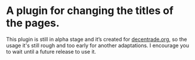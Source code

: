 # A plugin for changing the titles of the pages.

This plugin is still in alpha stage and it’s created for [decentrade.org](https://decentrade.org), so the usage it's still rough and too early for another adaptations. I encourage you to wait until a future release to use it.



